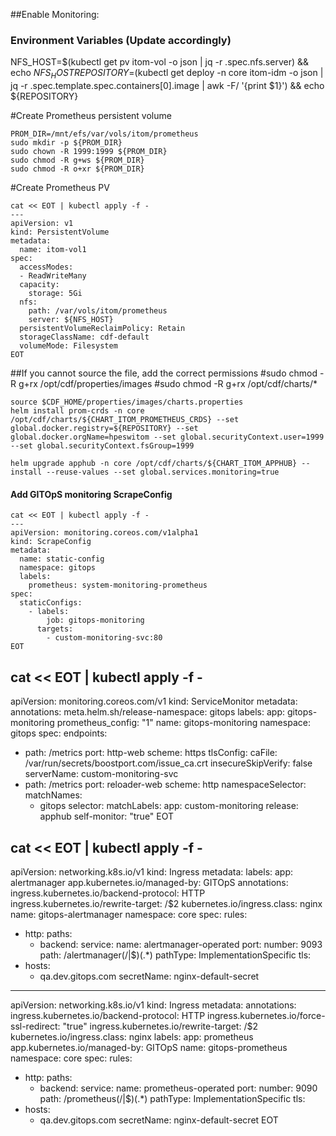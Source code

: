 ##Enable Monitoring:

### Environment Variables (Update accordingly)

NFS_HOST=$(kubectl get pv itom-vol -o json | jq -r .spec.nfs.server) && echo ${NFS_HOST}
REPOSITORY=$(kubectl get deploy -n core itom-idm -o json | jq -r .spec.template.spec.containers[0].image | awk -F/ '{print $1}') && echo ${REPOSITORY}

#Create Prometheus persistent volume
```
PROM_DIR=/mnt/efs/var/vols/itom/prometheus
sudo mkdir -p ${PROM_DIR}
sudo chown -R 1999:1999 ${PROM_DIR}
sudo chmod -R g+ws ${PROM_DIR}
sudo chmod -R o+xr ${PROM_DIR}

```

#Create Prometheus PV
```
cat << EOT | kubectl apply -f - 
---
apiVersion: v1
kind: PersistentVolume
metadata:
  name: itom-vol1
spec:
  accessModes:
  - ReadWriteMany
  capacity:
    storage: 5Gi
  nfs:
    path: /var/vols/itom/prometheus
    server: ${NFS_HOST}
  persistentVolumeReclaimPolicy: Retain
  storageClassName: cdf-default
  volumeMode: Filesystem
EOT

```

##If you cannot source the file, add the correct permissions
#sudo chmod -R g+rx /opt/cdf/properties/images
#sudo chmod -R g+rx /opt/cdf/charts/*
```
source $CDF_HOME/properties/images/charts.properties
helm install prom-crds -n core /opt/cdf/charts/${CHART_ITOM_PROMETHEUS_CRDS} --set global.docker.registry=${REPOSITORY} --set global.docker.orgName=hpeswitom --set global.securityContext.user=1999 --set global.securityContext.fsGroup=1999

```
```
helm upgrade apphub -n core /opt/cdf/charts/${CHART_ITOM_APPHUB} --install --reuse-values --set global.services.monitoring=true

```

#### Add GITOpS monitoring ScrapeConfig  
```
cat << EOT | kubectl apply -f -
---
apiVersion: monitoring.coreos.com/v1alpha1
kind: ScrapeConfig
metadata:
  name: static-config
  namespace: gitops
  labels:
    prometheus: system-monitoring-prometheus
spec:
  staticConfigs:
    - labels:
        job: gitops-monitoring
      targets:
        - custom-monitoring-svc:80
EOT

```

cat << EOT | kubectl apply -f -
---
apiVersion: monitoring.coreos.com/v1
kind: ServiceMonitor
metadata:
  annotations:
    meta.helm.sh/release-namespace: gitops
  labels:
    app: gitops-monitoring
    prometheus_config: "1"
  name: gitops-monitoring
  namespace: gitops
spec:
  endpoints:
  - path: /metrics
    port: http-web
    scheme: https
    tlsConfig:
      caFile: /var/run/secrets/boostport.com/issue_ca.crt
      insecureSkipVerify: false
      serverName: custom-monitoring-svc
  - path: /metrics
    port: reloader-web
    scheme: http
  namespaceSelector:
    matchNames:
    - gitops
  selector:
    matchLabels:
      app: custom-monitoring
      release: apphub
      self-monitor: "true"
EOT






cat << EOT | kubectl apply -f -
---
apiVersion: networking.k8s.io/v1
kind: Ingress
metadata:
  labels:
    app: alertmanager
    app.kubernetes.io/managed-by: GITOpS
  annotations:
    ingress.kubernetes.io/backend-protocol: HTTP
    ingress.kubernetes.io/rewrite-target: /\$2
    kubernetes.io/ingress.class: nginx
  name: gitops-alertmanager
  namespace: core
spec:
  rules:
  - http:
      paths:
      - backend:
          service:
            name: alertmanager-operated
            port:
              number: 9093
        path: /alertmanager(/|$)(.*)
        pathType: ImplementationSpecific
  tls:
  - hosts:
    - qa.dev.gitops.com
    secretName: nginx-default-secret

---
apiVersion: networking.k8s.io/v1
kind: Ingress
metadata:
  annotations:
    ingress.kubernetes.io/backend-protocol: HTTP
    ingress.kubernetes.io/force-ssl-redirect: "true"
    ingress.kubernetes.io/rewrite-target: /\$2
    kubernetes.io/ingress.class: nginx
  labels:
    app: prometheus
    app.kubernetes.io/managed-by: GITOpS
  name: gitops-prometheus
  namespace: core
spec:
  rules:
  - http:
      paths:
      - backend:
          service:
            name: prometheus-operated
            port:
              number: 9090
        path: /prometheus(/|$)(.*)
        pathType: ImplementationSpecific
  tls:
  - hosts:
    - qa.dev.gitops.com
    secretName: nginx-default-secret
EOT
